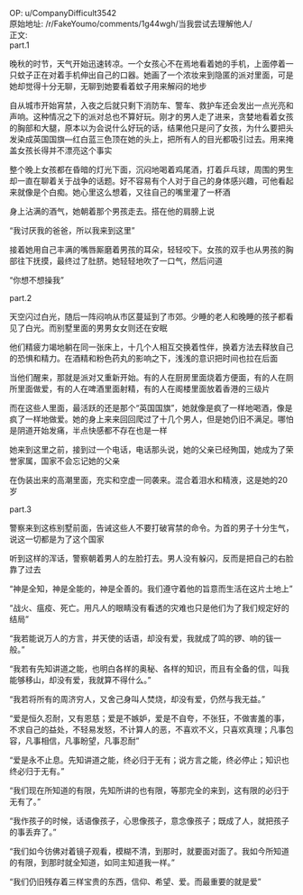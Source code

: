 
OP: u/CompanyDifficult3542  
原始地址: /r/FakeYoumo/comments/1g44wgh/当我尝试去理解他人/  
正文:  
part.1

 晚秋的时节，天气开始迅速转凉。一个女孩心不在焉地看着她的手机，上面停着一只蚊子正在对着手机伸出自己的口器。她画了一个浓妆来到隐匿的派对里面，可是她却觉得十分无聊，无聊到她要看着蚊子用来解闷的地步

自从城市开始宵禁，入夜之后就只剩下消防车、警车、救护车还会发出一点光亮和声响。这种情况之下的派对总也不算好玩。刚才的男人走了进来，贪婪地看着女孩的胸部和大腿，原本以为会说什么好玩的话，结果他只是问了女孩，为什么要把头发染成英国国旗—红白蓝三色顶在她的头上，把所有人的目光都吸引过去。用来掩盖女孩长得并不漂亮这个事实

整个晚上女孩都在昏暗的灯光下面，沉闷地喝着鸡尾酒，打着乒乓球，周围的男生却一直在聊着关于战争的话题。好不容易有个人对于自己的身体感兴趣，可他看起来就像是个白痴。她心里这么想着，又往自己的嘴里灌了一杯酒

身上沾满的酒气，她朝着那个男孩走去。搭在他的肩膀上说

“我讨厌我的爸爸，所以我来到这里”

接着她用自己丰满的嘴唇厮磨着男孩的耳朵，轻轻咬下。女孩的双手也从男孩的胸部往下抚摸，最终过了肚脐。她轻轻地吹了一口气，然后问道

“你想不想操我”

part.2

天空闪过白光，随后一阵闷响从市区蔓延到了市郊。少睡的老人和晚睡的孩子都看见了白光。而别墅里面的男男女女则还在安眠

他们精疲力竭地躺在同一张床上，十几个人相互交换着性伴，换着方法去释放自己的恐惧和精力。在酒精和粉色药丸的影响之下，浅浅的意识把时间也拉在后面

当他们醒来，那就是派对又重新开始。有的人在厨房里面烧着方便面，有的人在厕所里面做爱，有的人在啤酒里面射精，有的人在阁楼里面放着香港的三级片

而在这些人里面，最活跃的还是那个“英国国旗”，她就像是疯了一样地喝酒，像是疯了一样地做爱。她的身上来来回回爬过了十几个男人，但是她仍旧不满足。哪怕是阴道开始发痛，半点快感都不存在也是一样

她来到这里之前，接到过一个电话，电话那头说，她的父亲已经殉国，她成为了荣誉家属，国家不会忘记她的父亲

在伪装出来的高潮里面，充实和空虚一同袭来。混合着泪水和精液，这是她的20岁

part.3

警察来到这栋别墅前面，告诫这些人不要打破宵禁的命令。为首的男子十分生气，说这一切都是为了这个国家

听到这样的浑话，警察朝着男人的左脸打去。男人没有躲闪，反而是把自己的右脸靠了过去

“神是全知，神是全能的，神是全善的。我们遵守着他的旨意而生活在这片土地上”

“战火、瘟疫、死亡。用凡人的眼睛没有看透的灾难也只是他们为了我们规定好的结局”

“我若能说万人的方言，并天使的话语，却没有爱，我就成了鸣的锣、响的钹一般。”

“我若有先知讲道之能，也明白各样的奥秘、各样的知识，而且有全备的信，叫我能够移山，却没有爱，我就算不得什么。”

“我若将所有的周济穷人，又舍己身叫人焚烧，却没有爱，仍然与我无益。”

“爱是恒久忍耐，又有恩慈；爱是不嫉妒，爱是不自夸，不张狂，不做害羞的事，不求自己的益处，不轻易发怒，不计算人的恶，不喜欢不义，只喜欢真理；凡事包容，凡事相信，凡事盼望，凡事忍耐”

“爱是永不止息。先知讲道之能，终必归于无有；说方言之能，终必停止；知识也终必归于无有。”

“我们现在所知道的有限，先知所讲的也有限，等那完全的来到，这有限的必归于无有了。”

“我作孩子的时候，话语像孩子，心思像孩子，意念像孩子；既成了人，就把孩子的事丢弃了。”

“我们如今彷佛对着镜子观看，模糊不清，到那时，就要面对面了。我如今所知道的有限，到那时就全知道，如同主知道我一样。”

“我们仍旧残存着三样宝贵的东西，信仰、希望、爱。而最重要的就是爱”
